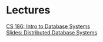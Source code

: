 # Lectures

[CS 186: Intro to Database Systems](https://cs186berkeley.net)<br/>
[Slides: Distributed Database Systems](https://www.slideshare.net/GrishaWeintraub/cap-28353551)
